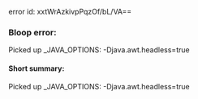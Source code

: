 error id: xxtWrAzkivpPqzOf/bL/VA==
### Bloop error:

Picked up _JAVA_OPTIONS: -Djava.awt.headless=true
#### Short summary: 

Picked up _JAVA_OPTIONS: -Djava.awt.headless=true